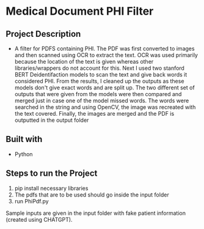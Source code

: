 # Medical Document PHI Filter

## Project Description 
- A filter for PDFS containing PHI. The PDF was first converted to images and then scanned using OCR to extract the text. OCR was used primarily because the location of the text is given whereas other libraries/wrappers do not account for this. Next I used two stanford BERT Deidentifaction models to scan the text and give back words it considered PHI. From the results, I cleaned up the outputs as these models don't give exact words and are split up. The two different set of outputs that were given from the models were then compared and merged just in case one of the model missed words. The words were searched in the string and using OpenCV, the image was recreated with the text covered. Finally, the images are merged and the PDF is outputted in the output folder

## Built with 
- Python

## Steps to run the Project
1. pip install necessary libraries 
2. The pdfs that are to be used should go inside the input folder
3. run PhiPdf.py

Sample inputs are given in the input folder with fake patient information (created using CHATGPT). 


